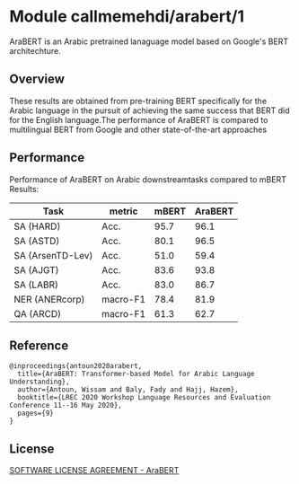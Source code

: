 # Module callmemehdi/arabert/1

AraBERT is an Arabic pretrained lanaguage model based on Google's BERT architechture.

<!-- asset-path: https://gsoctfarabert.web.app/arabert.tar.gz -->
<!-- task: text-embedding -->
<!-- fine-tunable: true -->
<!-- format: saved_model_2 -->
<!-- license: custom -->

## Overview

These results are obtained from pre-training BERT specifically for the Arabic language in the pursuit of achieving the same success that BERT did for the English language.The performance of AraBERT is compared to multilingual BERT from Google and other state-of-the-art approaches

## Performance

Performance of AraBERT on Arabic downstreamtasks compared to mBERT
Results:

 Task | metric | mBERT | AraBERT
------|--------|------ | -------
SA (HARD)        | Acc.   | 95.7  | 96.1
SA (ASTD)        | Acc.   | 80.1  | 96.5
SA (ArsenTD-Lev) | Acc.   | 51.0  | 59.4
SA (AJGT)        | Acc.   | 83.6  | 93.8
SA (LABR)        | Acc.   | 83.0  | 86.7
NER (ANERcorp) | macro-F1   | 78.4  | 81.9
QA (ARCD) | macro-F1   | 61.3  | 62.7


## Reference

```
@inproceedings{antoun2020arabert,
  title={AraBERT: Transformer-based Model for Arabic Language Understanding},
  author={Antoun, Wissam and Baly, Fady and Hajj, Hazem},
  booktitle={LREC 2020 Workshop Language Resources and Evaluation Conference 11--16 May 2020},
  pages={9}
}
```

## License

[SOFTWARE LICENSE AGREEMENT - AraBERT](https://github.com/aub-mind/arabert/blob/master/arabert/LICENSE)
